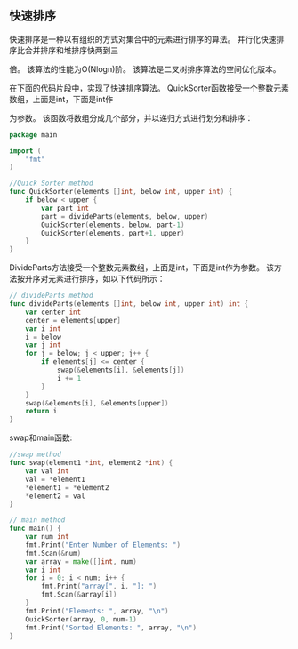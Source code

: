 ## 快速排序

快速排序是一种以有组织的方式对集合中的元素进行排序的算法。 并行化快速排序比合并排序和堆排序快两到三

倍。 该算法的性能为O(Nlogn)阶。 该算法是二叉树排序算法的空间优化版本。

在下面的代码片段中，实现了快速排序算法。 QuickSorter函数接受一个整数元素数组，上面是int，下面是int作

为参数。 该函数将数组分成几个部分，并以递归方式进行划分和排序：

```go
package main

import (
	"fmt"
)

//Quick Sorter method
func QuickSorter(elements []int, below int, upper int) {
	if below < upper {
		var part int
		part = divideParts(elements, below, upper)
		QuickSorter(elements, below, part-1)
		QuickSorter(elements, part+1, upper)
	}
}
```

DivideParts方法接受一个整数元素数组，上面是int，下面是int作为参数。 该方法按升序对元素进行排序，如以下代码所示：

```go
// divideParts method
func divideParts(elements []int, below int, upper int) int {
	var center int
	center = elements[upper]
	var i int
	i = below
	var j int
	for j = below; j < upper; j++ {
		if elements[j] <= center {
			swap(&elements[i], &elements[j])
			i += 1
		}
	}
	swap(&elements[i], &elements[upper])
	return i
}
```

swap和main函数:

```go
//swap method
func swap(element1 *int, element2 *int) {
	var val int
	val = *element1
	*element1 = *element2
	*element2 = val
}

// main method
func main() {
	var num int
	fmt.Print("Enter Number of Elements: ")
	fmt.Scan(&num)
	var array = make([]int, num)
	var i int
	for i = 0; i < num; i++ {
		fmt.Print("array[", i, "]: ")
		fmt.Scan(&array[i])
	}
	fmt.Print("Elements: ", array, "\n")
	QuickSorter(array, 0, num-1)
	fmt.Print("Sorted Elements: ", array, "\n")
}
```
